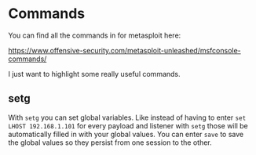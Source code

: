 # Commands

You can find all the commands in for metasploit here:

https://www.offensive-security.com/metasploit-unleashed/msfconsole-commands/

I just want to highlight some really useful commands.

## setg
With `setg` you can set global variables. Like instead of having to enter `set LHOST 192.168.1.101` for every payload and listener with `setg` those will be automatically filled in with your global values. You can enter `save` to save the global values so they persist from one session to the other.